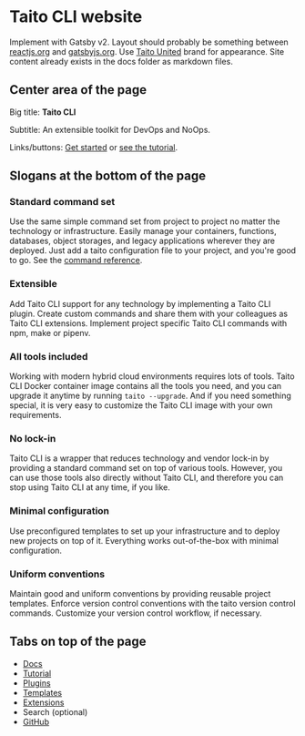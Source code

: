 # Taito CLI website

Implement with Gatsby v2. Layout should probably be something between [reactjs.org](https://reactjs.org/) and [gatsbyjs.org](https://gatsbyjs.org/). Use [Taito United](http://taitounited.fi/) brand for appearance. Site content already exists in the docs folder as markdown files.

## Center area of the page

Big title: **Taito CLI**

Subtitle: An extensible toolkit for DevOps and NoOps.

Links/buttons: [Get started](https://github.com/TaitoUnited/taito-cli/tree/dev/docs/manual/README.md) or [see the tutorial](https://github.com/TaitoUnited/taito-cli/tree/dev/docs/tutorial/README.md).

## Slogans at the bottom of the page

### Standard command set

Use the same simple command set from project to project no matter the technology or infrastructure. Easily manage your containers, functions, databases, object storages, and legacy applications wherever they are deployed. Just add a taito configuration file to your project, and you're good to go. See the [command reference](https://github.com/TaitoUnited/taito-cli/blob/dev/help.txt).

### Extensible

Add Taito CLI support for any technology by implementing a Taito CLI plugin. Create custom commands and share them with your colleagues as Taito CLI extensions. Implement project specific Taito CLI commands with npm, make or pipenv.

### All tools included

Working with modern hybrid cloud environments requires lots of tools. Taito CLI Docker container image contains all the tools you need, and you can upgrade it anytime by running `taito --upgrade`. And if you need something special, it is very easy to customize the Taito CLI image with your own requirements.

### No lock-in

Taito CLI is a wrapper that reduces technology and vendor lock-in by providing a standard command set on top of various tools. However, you can use those tools also directly without Taito CLI, and therefore you can stop using Taito CLI at any time, if you like.

### Minimal configuration

Use preconfigured templates to set up your infrastructure and to deploy new projects on top of it. Everything works out-of-the-box with minimal configuration.

### Uniform conventions

Maintain good and uniform conventions by providing reusable project templates. Enforce version control conventions with the taito version control commands. Customize your version control workflow, if necessary.

## Tabs on top of the page

* [Docs](https://github.com/TaitoUnited/taito-cli/tree/dev/docs/manual/README.md)
* [Tutorial](https://github.com/TaitoUnited/taito-cli/tree/dev/docs/tutorial/README.md)
* [Plugins](https://github.com/TaitoUnited/taito-cli/tree/dev/docs/plugins.md)
* [Templates](https://github.com/TaitoUnited/taito-cli/tree/dev/docs/templates.md)
* [Extensions](https://github.com/TaitoUnited/taito-cli/tree/dev/docs/extensions.md)
* Search (optional)
* [GitHub](https://github.com/TaitoUnited/taito-cli)
